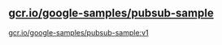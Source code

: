 
[gcr.io/google-samples/pubsub-sample](https://hub.docker.com/r/anjia0532/google-samples.pubsub-sample/tags/)
-----


[gcr.io/google-samples/pubsub-sample:v1](https://hub.docker.com/r/anjia0532/google-samples.pubsub-sample/tags/)


